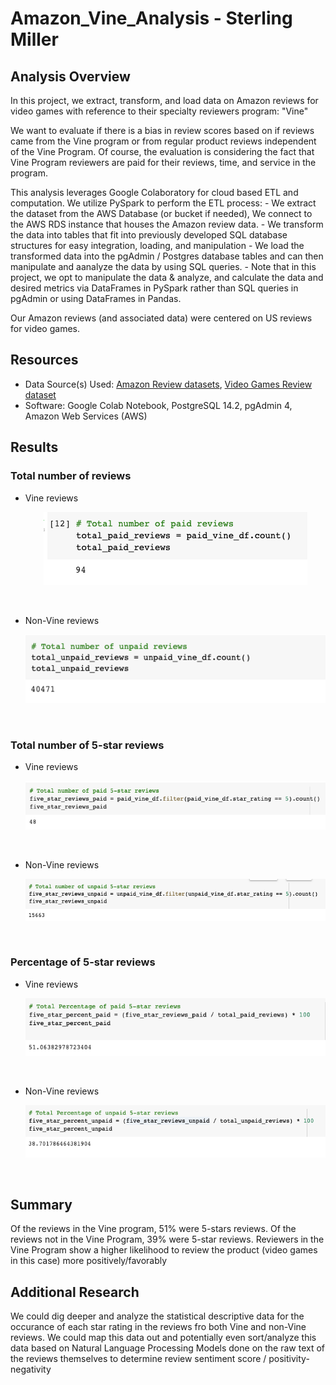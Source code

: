 # Amazon_Vine_Analysis - Sterling Miller

## Analysis Overview
In this project, we extract, transform, and load data on Amazon reviews for video games with reference to their specialty reviewers program: "Vine"

We want to evaluate if there is a bias in review scores based on if reviews came from the Vine program or from regular product reviews independent of the Vine Program. Of course, the evaluation is considering the fact that Vine Program reviewers are paid for their reviews, time, and service in the program.

This analysis leverages Google Colaboratory for cloud based ETL and computation.
We utilize PySpark to perform the ETL process:
    - We extract the dataset from the AWS Database (or bucket if needed), We connect to the AWS RDS instance that houses the Amazon review data.
    - We transform the data into tables that fit into previously developed SQL database structures for easy integration, loading, and manipulation 
    - We load the transformed data into the pgAdmin / Postgres database tables and can then manipulate and aanalyze the data by using SQL queries.
    - Note that in this project, we opt to manipulate the data & analyze, and calculate the data and desired metrics via DataFrames in PySpark rather than SQL queries in pgAdmin or using DataFrames in Pandas.

Our Amazon reviews (and associated data) were centered on US reviews for video games.

## Resources
- Data Source(s) Used: [Amazon Review datasets](https://s3.amazonaws.com/amazon-reviews-pds/tsv/index.txt), [Video Games Review dataset](https://s3.amazonaws.com/amazon-reviews-pds/tsv/amazon_reviews_us_Video_Games_v1_00.tsv.gz)
- Software: Google Colab Notebook, PostgreSQL 14.2, pgAdmin 4, Amazon Web Services (AWS)

## Results
### Total number of reviews
- Vine reviews <p align="center">
    ![Total Vine Reviews](https://github.com/sterlingvm/Amazon_Vine_Analysis/blob/main/Resources/v_r.png?raw=true "Total Vine Reviews")
</p>

<br>

- Non-Vine reviews <p align="center">
    ![Total non-Vine Reviews](https://github.com/sterlingvm/Amazon_Vine_Analysis/blob/main/Resources/n_v_r.png?raw=true "Total non-Vine Reviews")
</p>
<br>

### Total number of 5-star reviews
- Vine reviews <p align="center">
    ![5-star Vine Reviews](https://github.com/sterlingvm/Amazon_Vine_Analysis/blob/main/Resources/5_v_r.png?raw=true "5-star Vine Reviews")
</p>

<br>

- Non-Vine reviews <p align="center">
    ![5-star non-Vine Reviews](https://github.com/sterlingvm/Amazon_Vine_Analysis/blob/main/Resources/5_n_v_r.png?raw=true "5-star non-Vine Reviews") 
</p>
<br>

### Percentage of 5-star reviews
- Vine reviews <p align="center">
    ![% of 5-star Vine Reviews](https://github.com/sterlingvm/Amazon_Vine_Analysis/blob/main/Resources/p_5_v_r.png?raw=true "% of 5-star Vine Reviews") 
</p>

<br>

- Non-Vine reviews <p align="center">
    ![% of 5-star Vine Reviews](https://github.com/sterlingvm/Amazon_Vine_Analysis/blob/main/Resources/p_5_n_v_r.png?raw=true "% of 5-star Vine Reviews") 
</p>
<br>

## Summary
Of the reviews in the Vine program, 51% were 5-stars reviews. 
Of the reviews not in the Vine Program, 39% were 5-star reviews. 
Reviewers in the Vine Program show a higher likelihood to review the product (video games in this case) more positively/favorably

## Additional Research
We could dig deeper and analyze the statistical descriptive data for the occurance of each star rating in the reviews fro both Vine and non-Vine reviews. We could map this data out and potentially even sort/analyze this data based on Natural Language Processing Models done on the raw text of the reviews themselves to determine review sentiment score / positivity-negativity